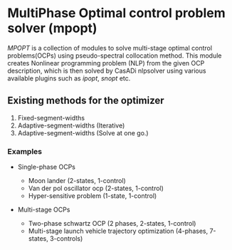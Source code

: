 # MultiPhase Optimal control problem solver (mpopt)

*MPOPT* is a collection of modules to solve multi-stage optimal control problems(OCPs) using pseudo-spectral collocation method. This module creates Nonlinear programming problem (NLP) from the given OCP description, which is then solved by CasADi nlpsolver using various available plugins such as *ipopt*, *snopt* etc.

## Existing methods for the optimizer
1. Fixed-segment-widths
2. Adaptive-segment-widths (Iterative)
3. Adaptive-segment-widths (Solve at one go.)

### Examples
* Single-phase OCPs
    - Moon lander (2-states, 1-control)
    - Van der pol oscillator ocp (2-states, 1-control)
    - Hyper-sensitive problem (1-state, 1-control)

* Multi-stage OCPs
    - Two-phase schwartz OCP (2 phases, 2-states, 1-control)
    - Multi-stage launch vehicle trajectory optimization (4-phases, 7-states, 3-controls)
